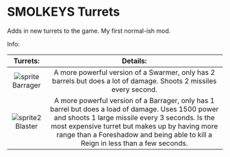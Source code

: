 # SMOLKEYS Turrets

Adds in new turrets to the game.
My first normal-ish mod.



Info:

|Turrets:|Details:|
|:------:|:------:|
![sprite](https://github.com/SMOLKEYS/turrets-mod/blob/master/sprites/blocks/turrets/barrager.png)Barrager|A more powerful version of a Swarmer, only has 2 barrels but does a lot of damage. Shoots 2 missiles every second.
![sprite2](https://github.com/SMOLKEYS/turrets-mod/blob/master/sprites/blocks/turrets/blaster.png)Blaster|A more powerful version of a Barrager, only has 1 barrel but does a load of damage. Uses 1500 power and shoots 1 large missile every 3 seconds. Is the most expensive turret but makes up by having more range than a Foreshadow and being able to kill a Reign in less than a few seconds.
